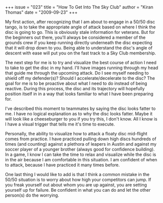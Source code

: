 +++
issue = "023"
title = "How To Get Into The Sky Club"
author = "Kiran Thomas"
date = "2009-09-23"
+++

My first action, after recognizing that I am about to engage in a 50/50 disc
tango, is to take the appropriate angle of attack based on where I think the
disc is going to go. This is obviously stale information for veterans. But for
the beginners out there, you'll always be considered a member of the grounds
crew if you keep running directly underneath the disc expecting that it will
drop down to you. Being able to understand the disc's angle of descent with
ease will put you on the fast track to a Sky Club membership.  
  
The next step for me is to try and visualize the best course of action I need
to take to get the disc in my hand. I'll have images running through my head
that guide me through the upcoming attack. Do I see myself needing to shield
off my defender(s)? Should I accelerate/decelerate to the disc? The goal for
me is to be proactive about what I need to do instead of being reactive.
During this process, the disc and its trajectory will hopefully position
itself in in a way that looks familiar to what I have been preparing for.  
  
I've described this moment to teammates by saying the disc looks fatter to me.
I have no logical explanation as to why the disc looks fatter. Maybe it will
look like a cheeseburger to you if you try this, I don't know. All I know is I
have a visual trigger that tells me it's time to execute.  
  
Personally, the ability to visualize how to attack a floaty disc mid-flight
comes from practice. I have practiced pulling down high discs hundreds of
times (and counting) against a plethora of leapers in Austin and against my
soccer player of a younger brother (always good for confidence building). In a
game, I know I can take the time to relax and visualize while the disc is in
the air because I am comfortable in this situation. I am confident of when to
attack, because I have practiced it many times before.  
  
One last thing I would like to add is that I think a common mistake in the
50/50 situation is to worry about how high your competitors can jump. If you
freak yourself out about whom you are up against, you are setting yourself up
for failure. Be confident in what you can do and let the other person(s) do
the worrying.
